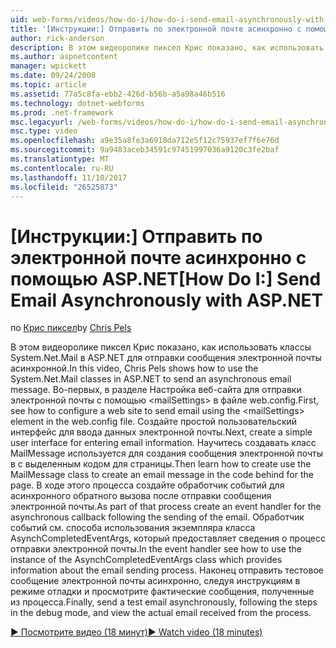 ```yaml
---
uid: web-forms/videos/how-do-i/how-do-i-send-email-asynchronously-with-aspnet
title: '[Инструкции:] Отправить по электронной почте асинхронно с помощью ASP.NET | Документы Microsoft'
author: rick-anderson
description: В этом видеоролике пиксел Крис показано, как использовать классы System.Net.Mail в ASP.NET для отправки сообщения электронной почты асинхронной. Во-первых в разделе Настройка веб-сайт...
ms.author: aspnetcontent
manager: wpickett
ms.date: 09/24/2008
ms.topic: article
ms.assetid: 77a5c8fa-ebb2-426d-b56b-a5a98a46b516
ms.technology: dotnet-webforms
ms.prod: .net-framework
msc.legacyurl: /web-forms/videos/how-do-i/how-do-i-send-email-asynchronously-with-aspnet
msc.type: video
ms.openlocfilehash: a9e35a8fe3a6918da712e5f12c75937ef7f6e76d
ms.sourcegitcommit: 9a9483aceb34591c97451997036a9120c3fe2baf
ms.translationtype: MT
ms.contentlocale: ru-RU
ms.lasthandoff: 11/10/2017
ms.locfileid: "26525873"
---
```

<a name="how-do-i-send-email-asynchronously-with-aspnet"></a><span data-ttu-id="81776-104">[Инструкции:] Отправить по электронной почте асинхронно с помощью ASP.NET</span><span class="sxs-lookup"><span data-stu-id="81776-104">[How Do I:] Send Email Asynchronously with ASP.NET</span></span>
====================
<span data-ttu-id="81776-105">по [Крис пиксел](https://twitter.com/chrispels)</span><span class="sxs-lookup"><span data-stu-id="81776-105">by [Chris Pels](https://twitter.com/chrispels)</span></span>

<span data-ttu-id="81776-106">В этом видеоролике пиксел Крис показано, как использовать классы System.Net.Mail в ASP.NET для отправки сообщения электронной почты асинхронной.</span><span class="sxs-lookup"><span data-stu-id="81776-106">In this video, Chris Pels shows how to use the System.Net.Mail classes in ASP.NET to send an asynchronous email message.</span></span> <span data-ttu-id="81776-107">Во-первых, в разделе Настройка веб-сайта для отправки электронной почты с помощью &lt;mailSettings&gt; в файле web.config.</span><span class="sxs-lookup"><span data-stu-id="81776-107">First, see how to configure a web site to send email using the &lt;mailSettings&gt; element in the web.config file.</span></span> <span data-ttu-id="81776-108">Создайте простой пользовательский интерфейс для ввода данных электронной почты.</span><span class="sxs-lookup"><span data-stu-id="81776-108">Next, create a simple user interface for entering email information.</span></span> <span data-ttu-id="81776-109">Научитесь создавать класс MailMessage используется для создания сообщения электронной почты в с выделенным кодом для страницы.</span><span class="sxs-lookup"><span data-stu-id="81776-109">Then learn how to create use the MailMessage class to create an email message in the code behind for the page.</span></span> <span data-ttu-id="81776-110">В ходе этого процесса создайте обработчик событий для асинхронного обратного вызова после отправки сообщения электронной почты.</span><span class="sxs-lookup"><span data-stu-id="81776-110">As part of that process create an event handler for the asynchronous callback following the sending of the email.</span></span> <span data-ttu-id="81776-111">Обработчик событий см. способа использования экземпляра класса AsynchCompletedEventArgs, который предоставляет сведения о процесс отправки электронной почты.</span><span class="sxs-lookup"><span data-stu-id="81776-111">In the event handler see how to use the instance of the AsynchCompletedEventArgs class which provides information about the email sending process.</span></span> <span data-ttu-id="81776-112">Наконец отправить тестовое сообщение электронной почты асинхронно, следуя инструкциям в режиме отладки и просмотрите фактические сообщения, полученные из процесса.</span><span class="sxs-lookup"><span data-stu-id="81776-112">Finally, send a test email asynchronously, following the steps in the debug mode, and view the actual email received from the process.</span></span>

[<span data-ttu-id="81776-113">&#9654; Посмотрите видео (18 минут)</span><span class="sxs-lookup"><span data-stu-id="81776-113">&#9654; Watch video (18 minutes)</span></span>](https://channel9.msdn.com/Blogs/ASP-NET-Site-Videos/how-do-i-send-email-asynchronously-with-aspnet)
